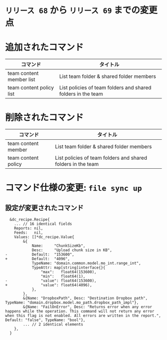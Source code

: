 # `リリース 68` から `リリース 69` までの変更点

# 追加されたコマンド


| コマンド                 | タイトル                                                     |
|--------------------------|--------------------------------------------------------------|
| team content member list | List team folder & shared folder members                     |
| team content policy list | List policies of team folders and shared folders in the team |



# 削除されたコマンド


| コマンド            | タイトル                                                     |
|---------------------|--------------------------------------------------------------|
| team content member | List team folder & shared folder members                     |
| team content policy | List policies of team folders and shared folders in the team |



# コマンド仕様の変更: `file sync up`


## 設定が変更されたコマンド


```
  &dc_recipe.Recipe{
  	... // 16 identical fields
  	Reports: nil,
  	Feeds:   nil,
  	Values: []*dc_recipe.Value{
  		&{
  			Name:     "ChunkSizeKb",
  			Desc:     "Upload chunk size in KB",
- 			Default:  "153600",
+ 			Default:  "4096",
  			TypeName: "domain.common.model.mo_int.range_int",
  			TypeAttr: map[string]interface{}{
  				"max":   float64(153600),
  				"min":   float64(1),
- 				"value": float64(153600),
+ 				"value": float64(4096),
  			},
  		},
  		&{Name: "DropboxPath", Desc: "Destination Dropbox path", TypeName: "domain.dropbox.model.mo_path.dropbox_path_impl"},
  		&{Name: "FailOnError", Desc: "Returns error when any error happens while the operation. This command will not return any error when this flag is not enabled. All errors are written in the report.", Default: "false", TypeName: "bool"},
  		... // 2 identical elements
  	},
  }
```
